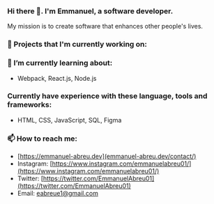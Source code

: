 ### Hi there 👋. I'm Emmanuel, a software developer.
My mission is to create software that enhances other people's lives.

### 🔭 Projects that I'm currently working on:

### 🌱 I’m currently learning about:
- Webpack, React.js, Node.js

### Currently have experience with these language, tools and frameworks:
- HTML, CSS, JavaScript, SQL, Figma

### 📫 How to reach me:
* [https://emmanuel-abreu.dev](emmanuel-abreu.dev/contact/)
* Instagram: [https://www.instagram.com/emmanuelabreu01/](https://www.instagram.com/emmanuelabreu01/)
* Twitter: [https://twitter.com/EmmanuelAbreu01](https://twitter.com/EmmanuelAbreu01)
* Email: eabreue1@gmail.com

<!--
**Emmanuel-Abreu/emmanuel-abreu** is a ✨ _special_ ✨ repository because its `README.md` (this file) appears on your GitHub profile.

Here are some ideas to get you started:

- 🔭 I’m currently working on ...
- 🌱 I’m currently learning ...
- 👯 I’m looking to collaborate on ...
- 🤔 I’m looking for help with ...
- 💬 Ask me about ...
- 📫 How to reach me: ...
- 😄 Pronouns: ...
- ⚡ Fun fact: ...
-->
